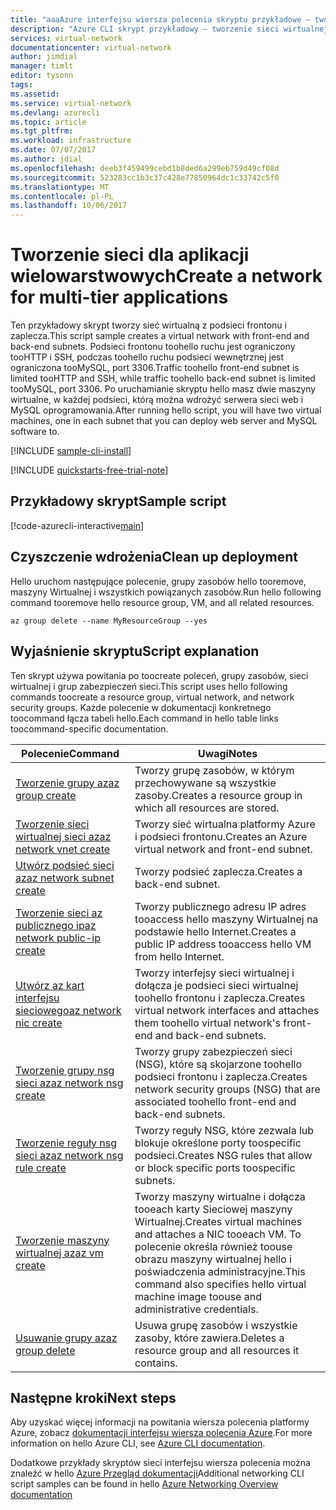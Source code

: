 ```yaml
---
title: "aaaAzure interfejsu wiersza polecenia skryptu przykładowe — tworzenie sieci dla aplikacji wielowarstwowych | Dokumentacja firmy Microsoft"
description: "Azure CLI skrypt przykładowy — tworzenie sieci wirtualnej dla aplikacji wielowarstwowych."
services: virtual-network
documentationcenter: virtual-network
author: jimdial
manager: timlt
editor: tysonn
tags: 
ms.assetid: 
ms.service: virtual-network
ms.devlang: azurecli
ms.topic: article
ms.tgt_pltfrm: 
ms.workload: infrastructure
ms.date: 07/07/2017
ms.author: jdial
ms.openlocfilehash: deeb3f459499cebd1b8ded6a299eb759d49cf08d
ms.sourcegitcommit: 523283cc1b3c37c428e77850964dc1c33742c5f0
ms.translationtype: MT
ms.contentlocale: pl-PL
ms.lasthandoff: 10/06/2017
---
```

# <a name="create-a-network-for-multi-tier-applications"></a><span data-ttu-id="d1f3a-103">Tworzenie sieci dla aplikacji wielowarstwowych</span><span class="sxs-lookup"><span data-stu-id="d1f3a-103">Create a network for multi-tier applications</span></span>

<span data-ttu-id="d1f3a-104">Ten przykładowy skrypt tworzy sieć wirtualną z podsieci frontonu i zaplecza.</span><span class="sxs-lookup"><span data-stu-id="d1f3a-104">This script sample creates a virtual network with front-end and back-end subnets.</span></span> <span data-ttu-id="d1f3a-105">Podsieci frontonu toohello ruchu jest ograniczony tooHTTP i SSH, podczas toohello ruchu podsieci wewnętrznej jest ograniczona tooMySQL, port 3306.</span><span class="sxs-lookup"><span data-stu-id="d1f3a-105">Traffic toohello front-end subnet is limited tooHTTP and SSH, while traffic toohello back-end subnet is limited tooMySQL, port 3306.</span></span> <span data-ttu-id="d1f3a-106">Po uruchamianie skryptu hello masz dwie maszyny wirtualne, w każdej podsieci, którą można wdrożyć serwera sieci web i MySQL oprogramowania.</span><span class="sxs-lookup"><span data-stu-id="d1f3a-106">After running hello script, you will have two virtual machines, one in each subnet that you can deploy web server and MySQL software to.</span></span>

[!INCLUDE [sample-cli-install](../../../includes/sample-cli-install.md)]

[!INCLUDE [quickstarts-free-trial-note](../../../includes/quickstarts-free-trial-note.md)]


## <a name="sample-script"></a><span data-ttu-id="d1f3a-107">Przykładowy skrypt</span><span class="sxs-lookup"><span data-stu-id="d1f3a-107">Sample script</span></span>


[!code-azurecli-interactive[main](../../../cli_scripts/virtual-network/virtual-network-multi-tier-application/virtual-network-multi-tier-application.sh  "Virtual network for multi-tier application")]

## <a name="clean-up-deployment"></a><span data-ttu-id="d1f3a-108">Czyszczenie wdrożenia</span><span class="sxs-lookup"><span data-stu-id="d1f3a-108">Clean up deployment</span></span> 

<span data-ttu-id="d1f3a-109">Hello uruchom następujące polecenie, grupy zasobów hello tooremove, maszyny Wirtualnej i wszystkich powiązanych zasobów.</span><span class="sxs-lookup"><span data-stu-id="d1f3a-109">Run hello following command tooremove hello resource group, VM, and all related resources.</span></span>

```azurecli
az group delete --name MyResourceGroup --yes
```

## <a name="script-explanation"></a><span data-ttu-id="d1f3a-110">Wyjaśnienie skryptu</span><span class="sxs-lookup"><span data-stu-id="d1f3a-110">Script explanation</span></span>

<span data-ttu-id="d1f3a-111">Ten skrypt używa powitania po toocreate poleceń, grupy zasobów, sieci wirtualnej i grup zabezpieczeń sieci.</span><span class="sxs-lookup"><span data-stu-id="d1f3a-111">This script uses hello following commands toocreate a resource group, virtual network,  and network security groups.</span></span> <span data-ttu-id="d1f3a-112">Każde polecenie w dokumentacji konkretnego toocommand łącza tabeli hello.</span><span class="sxs-lookup"><span data-stu-id="d1f3a-112">Each command in hello table links toocommand-specific documentation.</span></span>

| <span data-ttu-id="d1f3a-113">Polecenie</span><span class="sxs-lookup"><span data-stu-id="d1f3a-113">Command</span></span> | <span data-ttu-id="d1f3a-114">Uwagi</span><span class="sxs-lookup"><span data-stu-id="d1f3a-114">Notes</span></span> |
|---|---|
| [<span data-ttu-id="d1f3a-115">Tworzenie grupy az</span><span class="sxs-lookup"><span data-stu-id="d1f3a-115">az group create</span></span>](/cli/azure/group#create) | <span data-ttu-id="d1f3a-116">Tworzy grupę zasobów, w którym przechowywane są wszystkie zasoby.</span><span class="sxs-lookup"><span data-stu-id="d1f3a-116">Creates a resource group in which all resources are stored.</span></span> |
| [<span data-ttu-id="d1f3a-117">Tworzenie sieci wirtualnej sieci az</span><span class="sxs-lookup"><span data-stu-id="d1f3a-117">az network vnet create</span></span>](/cli/azure/network/vnet#create) | <span data-ttu-id="d1f3a-118">Tworzy sieć wirtualna platformy Azure i podsieci frontonu.</span><span class="sxs-lookup"><span data-stu-id="d1f3a-118">Creates an Azure virtual network and front-end subnet.</span></span> |
| [<span data-ttu-id="d1f3a-119">Utwórz podsieć sieci az</span><span class="sxs-lookup"><span data-stu-id="d1f3a-119">az network subnet create</span></span>](/cli/azure/network/vnet/subnet#create) | <span data-ttu-id="d1f3a-120">Tworzy podsieć zaplecza.</span><span class="sxs-lookup"><span data-stu-id="d1f3a-120">Creates a back-end subnet.</span></span> |
| [<span data-ttu-id="d1f3a-121">Tworzenie sieci az publicznego ip</span><span class="sxs-lookup"><span data-stu-id="d1f3a-121">az network public-ip create</span></span>](/cli/azure/network/public-ip#create) | <span data-ttu-id="d1f3a-122">Tworzy publicznego adresu IP adres tooaccess hello maszyny Wirtualnej na podstawie hello Internet.</span><span class="sxs-lookup"><span data-stu-id="d1f3a-122">Creates a public IP address tooaccess hello VM from hello Internet.</span></span> |
| [<span data-ttu-id="d1f3a-123">Utwórz az kart interfejsu sieciowego</span><span class="sxs-lookup"><span data-stu-id="d1f3a-123">az network nic create</span></span>](/cli/azure/network/nic#create) | <span data-ttu-id="d1f3a-124">Tworzy interfejsy sieci wirtualnej i dołącza je podsieci sieci wirtualnej toohello frontonu i zaplecza.</span><span class="sxs-lookup"><span data-stu-id="d1f3a-124">Creates virtual network interfaces and attaches them toohello virtual network's front-end and back-end subnets.</span></span> |
| [<span data-ttu-id="d1f3a-125">Tworzenie grupy nsg sieci az</span><span class="sxs-lookup"><span data-stu-id="d1f3a-125">az network nsg create</span></span>](/cli/azure/network/nsg#create) | <span data-ttu-id="d1f3a-126">Tworzy grupy zabezpieczeń sieci (NSG), które są skojarzone toohello podsieci frontonu i zaplecza.</span><span class="sxs-lookup"><span data-stu-id="d1f3a-126">Creates network security groups (NSG) that are associated toohello front-end and back-end subnets.</span></span> |
| [<span data-ttu-id="d1f3a-127">Tworzenie reguły nsg sieci az</span><span class="sxs-lookup"><span data-stu-id="d1f3a-127">az network nsg rule create</span></span>](/cli/azure/network/nsg/rule#create) |<span data-ttu-id="d1f3a-128">Tworzy reguły NSG, które zezwala lub blokuje określone porty toospecific podsieci.</span><span class="sxs-lookup"><span data-stu-id="d1f3a-128">Creates NSG rules that allow or block specific ports toospecific subnets.</span></span> |
| [<span data-ttu-id="d1f3a-129">Tworzenie maszyny wirtualnej az</span><span class="sxs-lookup"><span data-stu-id="d1f3a-129">az vm create</span></span>](/cli/azure/vm#create) | <span data-ttu-id="d1f3a-130">Tworzy maszyny wirtualne i dołącza tooeach karty Sieciowej maszyny Wirtualnej.</span><span class="sxs-lookup"><span data-stu-id="d1f3a-130">Creates virtual machines and attaches a NIC tooeach VM.</span></span> <span data-ttu-id="d1f3a-131">To polecenie określa również toouse obrazu maszyny wirtualnej hello i poświadczenia administracyjne.</span><span class="sxs-lookup"><span data-stu-id="d1f3a-131">This command also specifies hello virtual machine image toouse and administrative credentials.</span></span> |
| [<span data-ttu-id="d1f3a-132">Usuwanie grupy az</span><span class="sxs-lookup"><span data-stu-id="d1f3a-132">az group delete</span></span>](/cli/azure/group#delete) | <span data-ttu-id="d1f3a-133">Usuwa grupę zasobów i wszystkie zasoby, które zawiera.</span><span class="sxs-lookup"><span data-stu-id="d1f3a-133">Deletes a resource group and all resources it contains.</span></span> |

## <a name="next-steps"></a><span data-ttu-id="d1f3a-134">Następne kroki</span><span class="sxs-lookup"><span data-stu-id="d1f3a-134">Next steps</span></span>

<span data-ttu-id="d1f3a-135">Aby uzyskać więcej informacji na powitania wiersza polecenia platformy Azure, zobacz [dokumentacji interfejsu wiersza polecenia Azure](/cli/azure/overview).</span><span class="sxs-lookup"><span data-stu-id="d1f3a-135">For more information on hello Azure CLI, see [Azure CLI documentation](/cli/azure/overview).</span></span>

<span data-ttu-id="d1f3a-136">Dodatkowe przykłady skryptów sieci interfejsu wiersza polecenia można znaleźć w hello [Azure Przegląd dokumentacji](../cli-samples.md)</span><span class="sxs-lookup"><span data-stu-id="d1f3a-136">Additional networking CLI script samples can be found in hello [Azure Networking Overview documentation](../cli-samples.md)</span></span>
